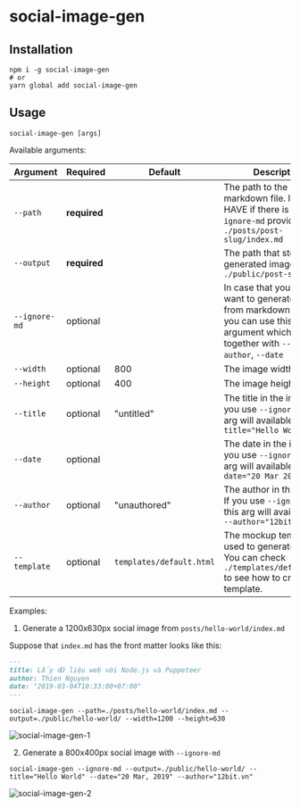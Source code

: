 # social-image-gen

## Installation

```
npm i -g social-image-gen
# or
yarn global add social-image-gen
```

## Usage

```
social-image-gen [args]
```

Available arguments:

| Argument | Required  | Default|Description|
|----------|----------|-----|------|
| `--path` |**required**| |The path to the markdown file. It's MUST HAVE if there is no `--ignore-md` provided. Eg: `./posts/post-slug/index.md` |
| `--output` |**required**| |The path that stores the generated image. Eg: `./public/post-slug`   | 
| `--ignore-md` |optional| |In case that you don't want to generate image from markdown content, you can use this argument which goes together with `--title`, `--author`, `--date` |
|`--width`|optional|800|The image width|
|`--height`|optional|400| The image height|
|`--title`|optional|"untitled"| The title in the image. If you use `--ignore-md`, this arg will available. Eg: `--title="Hello World"`|
|`--date`|optional|| The date in the image. If you use `--ignore-md`, this arg will available. Eg: `--date="20 Mar 2019"`|
|`--author`|optional|"unauthored"| The author in the image. If you use `--ignore-md`, this arg will available. Eg: `--author="12bit.vn"`|
|`--template`|optional|`templates/default.html`|The mockup template is used to generate image. You can check `./templates/default.html` to see how to create a template.|

Examples:

1. Generate a 1200x630px social image from `posts/hello-world/index.md`

Suppose that `index.md` has the front matter looks like this:

```markdown
---
title: Lấy dữ liệu web với Node.js và Puppeteer
author: Thien Nguyen
date: "2019-03-04T10:33:00+07:00"
---
```

```
social-image-gen --path=./posts/hello-world/index.md --output=./public/hello-world/ --width=1200 --height=630
```

![social-image-gen-1](https://user-images.githubusercontent.com/3280351/54657368-c42c6000-4afb-11e9-9df7-2d7403ab30d6.png)

2. Generate a 800x400px social image with `--ignore-md`

```
social-image-gen --ignore-md --output=./public/hello-world/ --title="Hello World" --date="20 Mar, 2019" --author="12bit.vn"
```

![social-image-gen-2](https://user-images.githubusercontent.com/3280351/54657366-c393c980-4afb-11e9-83d4-9ea5b12dcee1.png)
